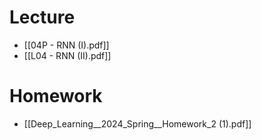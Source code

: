 # Lecture
* [[04P - RNN (I).pdf]]
* [[L04 - RNN (II).pdf]]

# Homework
* [[Deep_Learning__2024_Spring__Homework_2 (1).pdf]]